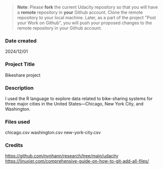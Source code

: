 >**Note**: Please **fork** the current Udacity repository so that you will have a **remote** repository in **your** Github account. Clone the remote repository to your local machine. Later, as a part of the project "Post your Work on Github", you will push your proposed changes to the remote repository in your Github account.

### Date created
2024/12/01

### Project Title
Bikeshare project

### Description
I used the R language to explore data related to bike-sharing systems for three major cities in the United States—Chicago, New York City, and Washington.

### Files used
chicago.csv
washington.csv
new-york-city.csv

### Credits
https://github.com/nvnhann/research/tree/main/udacity
https://linuxier.com/comprehensive-guide-on-how-to-git-add-all-files/

